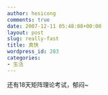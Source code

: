 ```yaml
---
author: hesicong
comments: true
date: 2007-12-11 05:48:08+00:00
layout: post
slug: really-fast
title: 真快
wordpress_id: 283
categories:
- 生活
---
```


还有18天矩阵理论考试，郁闷~
